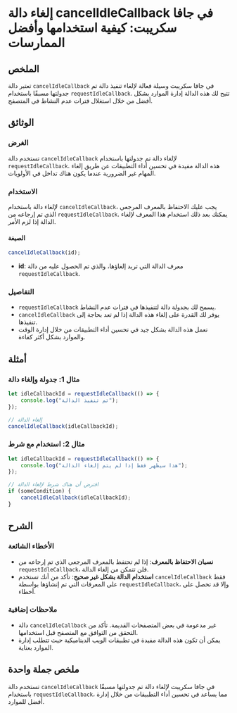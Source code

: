 <!--
Meta Description: # إلغاء دالة cancelIdleCallback في جافا سكريبت: كيفية استخدامها وأفضل الممارسات ## الملخص تعتبر دالة `cancelIdleCallback` في جافا سكريبت وسيلة فعالة ل...
Meta Keywords: الدالة, دالة, cancelidlecallback, requestidlecallback, إلغاء
-->

# إلغاء دالة cancelIdleCallback في جافا سكريبت: كيفية استخدامها وأفضل الممارسات

## الملخص
تعتبر دالة `cancelIdleCallback` في جافا سكريبت وسيلة فعالة لإلغاء تنفيذ دالة تم جدولتها مسبقًا باستخدام `requestIdleCallback`. تتيح لك هذه الدالة إدارة الموارد بشكل أفضل من خلال استغلال فترات عدم النشاط في المتصفح.

## الوثائق
### الغرض
تستخدم دالة `cancelIdleCallback` لإلغاء دالة تم جدولتها باستخدام `requestIdleCallback`. هذه الدالة مفيدة في تحسين أداء التطبيقات عن طريق إلغاء المهام غير الضرورية عندما يكون هناك تداخل في الأولويات.

### الاستخدام
لإلغاء دالة باستخدام `cancelIdleCallback`، يجب عليك الاحتفاظ بالمعرف المرجعي الذي تم إرجاعه من `requestIdleCallback`. يمكنك بعد ذلك استخدام هذا المعرف لإلغاء الدالة إذا لزم الأمر.

#### الصيغة
```javascript
cancelIdleCallback(id);
```
- **id**: معرف الدالة التي تريد إلغاؤها، والذي تم الحصول عليه من دالة `requestIdleCallback`.

### التفاصيل
- `requestIdleCallback` يسمح لك بجدولة دالة لتنفيذها في فترات عدم النشاط.
- `cancelIdleCallback` يوفر لك القدرة على إلغاء هذه الدالة إذا لم تعد بحاجة إلى تنفيذها.
- تعمل هذه الدالة بشكل جيد في تحسين أداء التطبيقات من خلال إدارة الوقت والموارد بشكل أكثر كفاءة.

## أمثلة
### مثال 1: جدولة وإلغاء دالة
```javascript
let idleCallbackId = requestIdleCallback(() => {
    console.log("تم تنفيذ الدالة");
});

// إلغاء الدالة
cancelIdleCallback(idleCallbackId);
```

### مثال 2: استخدام مع شرط
```javascript
let idleCallbackId = requestIdleCallback(() => {
    console.log("هذا سيظهر فقط إذا لم يتم إلغاء الدالة");
});

// افترض أن هناك شرط لإلغاء الدالة
if (someCondition) {
    cancelIdleCallback(idleCallbackId);
}
```

## الشرح
### الأخطاء الشائعة
- **نسيان الاحتفاظ بالمعرف**: إذا لم تحتفظ بالمعرف المرجعي الذي تم إرجاعه من `requestIdleCallback`، فلن تتمكن من إلغاء الدالة.
- **استخدام الدالة بشكل غير صحيح**: تأكد من أنك تستخدم `cancelIdleCallback` فقط على المعرفات التي تم إنشاؤها بواسطة `requestIdleCallback`، وإلا قد تحصل على أخطاء.

### ملاحظات إضافية
- دالة `cancelIdleCallback` غير مدعومة في بعض المتصفحات القديمة. تأكد من التحقق من التوافق مع المتصفح قبل استخدامها.
- يمكن أن تكون هذه الدالة مفيدة في تطبيقات الويب الديناميكية حيث تتطلب إدارة الموارد بعناية.

## ملخص جملة واحدة
تستخدم دالة `cancelIdleCallback` في جافا سكريبت لإلغاء دالة تم جدولتها مسبقًا باستخدام `requestIdleCallback`، مما يساعد في تحسين أداء التطبيقات من خلال إدارة أفضل للموارد.